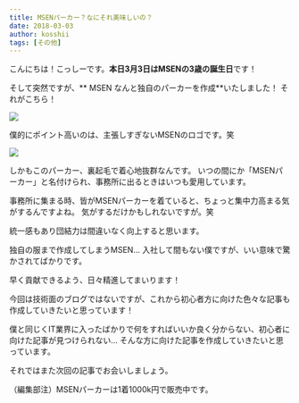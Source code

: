 ```yaml
---
title: MSENパーカー？なにそれ美味しいの？
date: 2018-03-03
author: kosshii
tags: [その他]
---
```


こんにちは！こっしーです。**本日3月3日はMSENの3歳の誕生日**です！

そして突然ですが、** MSEN なんと独自のパーカーを作成**いたしました！
それがこちら！

![](images/msen-hoodie-1.jpg)

僕的にポイント高いのは、主張しすぎないMSENのロゴです。笑

![](images/msen-hoodie-2.jpg)

しかもこのパーカー、裏起毛で着心地抜群なんです。
いつの間にか「MSENパーカー」と名付けられ、事務所に出るときはいつも愛用しています。

事務所に集まる時、皆がMSENパーカーを着ていると、ちょっと集中力高まる気がするんですよね。
気がするだけかもしれないですが。笑

統一感もあり団結力は間違いなく向上すると思います。

独自の服まで作成してしまうMSEN...
入社して間もない僕ですが、いい意味で驚かされてばかりです。

早く貢献できるよう、日々精進してまいります！

今回は技術面のブログではないですが、これから初心者方に向けた色々な記事も作成していきたいと思っています！

僕と同じくIT業界に入ったばかりで何をすればいいか良く分からない、初心者に向けた記事が見つけられない...
そんな方に向けた記事を作成していきたいと思っています。

それではまた次回の記事でお会いしましょう。

（編集部注）MSENパーカーは1着1000k円で販売中です。